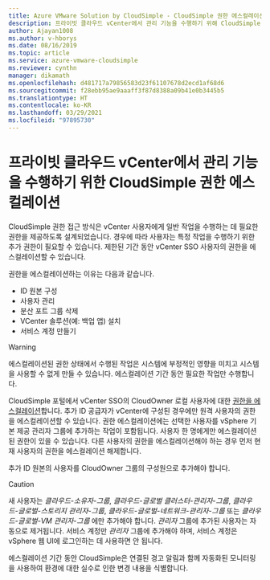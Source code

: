 ```yaml
---
title: Azure VMware Solution by CloudSimple - CloudSimple 권한 에스컬레이션
description: 프라이빗 클라우드 vCenter에서 관리 기능을 수행하기 위해 CloudSimple 권한을 에스컬레이션하는 방법에 대해 설명합니다.
author: Ajayan1008
ms.author: v-hborys
ms.date: 08/16/2019
ms.topic: article
ms.service: azure-vmware-cloudsimple
ms.reviewer: cynthn
manager: dikamath
ms.openlocfilehash: d481717a79856583d23f61107678d2ecd1af68d6
ms.sourcegitcommit: f28ebb95ae9aaaff3f87d8388a09b41e0b3445b5
ms.translationtype: HT
ms.contentlocale: ko-KR
ms.lasthandoff: 03/29/2021
ms.locfileid: "97895730"
---
```

# <a name="escalate-cloudsimple-privileges-to-perform-administrative-functions-in-private-cloud-vcenter"></a>프라이빗 클라우드 vCenter에서 관리 기능을 수행하기 위한 CloudSimple 권한 에스컬레이션

CloudSimple 권한 접근 방식은 vCenter 사용자에게 일반 작업을 수행하는 데 필요한 권한을 제공하도록 설계되었습니다. 경우에 따라 사용자는 특정 작업을 수행하기 위한 추가 권한이 필요할 수 있습니다.  제한된 기간 동안 vCenter SSO 사용자의 권한을 에스컬레이션할 수 있습니다.

권한을 에스컬레이션하는 이유는 다음과 같습니다.

* ID 원본 구성
* 사용자 관리
* 분산 포트 그룹 삭제
* VCenter 솔루션(예: 백업 앱) 설치
* 서비스 계정 만들기

> [!WARNING]
> 에스컬레이션된 권한 상태에서 수행된 작업은 시스템에 부정적인 영향을 미치고 시스템을 사용할 수 없게 만들 수 있습니다. 에스컬레이션 기간 동안 필요한 작업만 수행합니다.

CloudSimple 포털에서 vCenter SSO의 CloudOwner 로컬 사용자에 대한 [권한을 에스컬레이션](escalate-private-cloud-privileges.md)합니다.  추가 ID 공급자가 vCenter에 구성된 경우에만 원격 사용자의 권한을 에스컬레이션할 수 있습니다.  권한 에스컬레이션에는 선택한 사용자를 vSphere 기본 제공 관리자 그룹에 추가하는 작업이 포함됩니다.  사용자 한 명에게만 에스컬레이션된 권한이 있을 수 있습니다.  다른 사용자의 권한을 에스컬레이션해야 하는 경우 먼저 현재 사용자의 권한을 에스컬레이션 해제합니다.

추가 ID 원본의 사용자를 CloudOwner 그룹의 구성원으로 추가해야 합니다.

> [!CAUTION]
> 새 사용자는 *클라우드-소유자-그룹*, *클라우드-글로벌 클러스터-관리자-그룹*, *클라우드-글로벌-스토리지 관리자-그룹*, *클라우드-글로벌-네트워크-관리자-그룹* 또는 *클라우드-글로벌-VM 관리자-그룹* 에만 추가해야 합니다.  *관리자* 그룹에 추가된 사용자는 자동으로 제거됩니다.  서비스 계정만 *관리자* 그룹에 추가해야 하며, 서비스 계정은 vSphere 웹 UI에 로그인하는 데 사용하면 안 됩니다.

에스컬레이션 기간 동안 CloudSimple은 연결된 경고 알림과 함께 자동화된 모니터링을 사용하여 환경에 대한 실수로 인한 변경 내용을 식별합니다.

